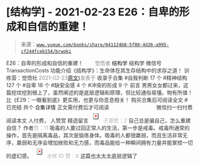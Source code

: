 # [结构学] - 2021-02-23 E26：自卑的形成和自信的重建！

> 来源：[`www.yuque.com/books/share/641124b8-5f80-4d26-a995-cf244fceb154/brwqki`](https://www.yuque.com/books/share/641124b8-5f80-4d26-a995-cf244fceb154/brwqki)

<ne-p id="520f42f3293818f927861ebbd5b15da4_p_0" data-lake-id="520f42f3293818f927861ebbd5b15da4_p_0"><ne-text id="ufdb7c1a4" style="color: rgb(51, 51, 51);">E26：自卑的形成和自信的重建！</ne-text></ne-p> <ne-p id="fd8480a60ba3049d4c95f7963dbf2dde" data-lake-id="fd8480a60ba3049d4c95f7963dbf2dde"><ne-text id="u704c5477" ne-fontsize="12" style="color: rgb(255, 255, 255);">原创</ne-text><ne-text id="u0622fae0" style="color: rgb(140, 140, 140);">觉悟者</ne-text> <ne-text id="u1ac96269" ne-fontsize="14">结构学</ne-text></ne-p> <ne-p id="f25f4e589b0cc7d25376824e40924bca" data-lake-id="f25f4e589b0cc7d25376824e40924bca"><ne-text id="u6d2984d4" ne-fontsize="14" ne-bold="true" style="color: rgb(51, 51, 51);">结构学</ne-text></ne-p> <ne-p id="33ffa4a2c325d68b044053c449ba0a13" data-lake-id="33ffa4a2c325d68b044053c449ba0a13"><ne-text id="u20fbfbc6" ne-fontsize="14" style="color: rgb(51, 51, 51);">微信号</ne-text><ne-text id="u374231b4" ne-fontsize="14" style="color: rgb(51, 51, 51);">TransactionCosts</ne-text></ne-p> <ne-p id="ae9fcfb3841405c914ec10753f170a2d" data-lake-id="ae9fcfb3841405c914ec10753f170a2d"><ne-text id="u2d86c6ac" ne-fontsize="14" style="color: rgb(51, 51, 51);">功能介绍</ne-text><ne-text id="u96404e01" ne-fontsize="14" style="color: rgb(51, 51, 51);">《结构学》：生命体在其生存结构中的求存之道！ 训练营：觉悟社</ne-text></ne-p> <ne-p id="658ed18ea7879d1855c1f620612b9434" data-lake-id="658ed18ea7879d1855c1f620612b9434"><ne-text id="u66a3bfe7" style="color: rgb(140, 140, 140);">2021-02-23</ne-text>[<ne-text id="u59ce6eb6" ne-fontsize="14">原文</ne-text>](https://mp.weixin.qq.com/s?__biz=MzIzMDYwOTM0Mg==&mid=2247485311&idx=1&sn=28f827c212f9a1ac53e73986742ca5aa&chksm=e8b19faedfc616b8d527f328c2ad55dca966707c8813ceaa5b7c0daee3432edeec88744d842c#rd))<ne-text id="u8776e6c8" ne-fontsize="14" style="color: rgb(140, 140, 140);">发表于</ne-text></ne-p> <ne-p id="b7d1d7bf432215263873809f8753d728" data-lake-id="b7d1d7bf432215263873809f8753d728"><ne-text id="uec5cb062" style="color: rgb(51, 51, 51);">收录于合集</ne-text></ne-p> <ne-p id="e2244bce772ed1642b477154ab6300a4" data-lake-id="e2244bce772ed1642b477154ab6300a4"><ne-text id="ufee2dc1d" style="color: rgb(51, 51, 51);">#自我判断 17 个</ne-text></ne-p> <ne-p id="3802e08df2b69e3253575f384dc52268" data-lake-id="3802e08df2b69e3253575f384dc52268"><ne-text id="ucf35a50a" style="color: rgb(51, 51, 51);">#精神结构 127 个</ne-text></ne-p> <ne-p id="9ec53a6f3d9eb956f4f7b1034f946866" data-lake-id="9ec53a6f3d9eb956f4f7b1034f946866"><ne-text id="u2e475aa3" style="color: rgb(51, 51, 51);">#自卑 18 个</ne-text></ne-p> <ne-p id="67e298e6da0f55fdac35ba53d268cb11" data-lake-id="67e298e6da0f55fdac35ba53d268cb11"><ne-text id="ub7932ed8" style="color: rgb(51, 51, 51);">#缺安全感 4 个</ne-text></ne-p> <ne-p id="93d3f5355c6fa07efbdda07356ce3fdb" data-lake-id="93d3f5355c6fa07efbdda07356ce3fdb"><ne-text id="udd72585d" style="color: rgb(51, 51, 51);">#冲突的形成 9 个</ne-text></ne-p> <ne-p id="13b6af6495a23eb397b3a94422367c07" data-lake-id="13b6af6495a23eb397b3a94422367c07"><ne-text id="ucc9b9ce4" style="color: rgb(51, 51, 51);">前言</ne-text></ne-p> <ne-p id="1e3802d8c428a567a9ffe4b0014d2924" data-lake-id="1e3802d8c428a567a9ffe4b0014d2924"><ne-text id="ue45f3958" style="color: rgb(51, 51, 51);">男男女女都过来，这篇挖坟挖到根上了，虽然阐述的是底层逻辑和原理，但比较通俗易懂。物有所值！比《E29：一眼看到底》更实用，也更与你息息相关！</ne-text></ne-p> <ne-p id="62627820de1ff389494a7291c3cc9782" data-lake-id="62627820de1ff389494a7291c3cc9782" ne-alignment="center"><ne-text id="ucc31872e" style="color: rgb(51, 51, 51);">购买合集后可阅读全文</ne-text></ne-p> <ne-p id="c1896b0d6f6554243f2b5befdc15d9bd" data-lake-id="c1896b0d6f6554243f2b5befdc15d9bd" ne-alignment="center"><ne-text id="ua1887ab6" style="color: rgb(51, 51, 51);">#</ne-text></ne-p> <ne-p id="8dd00a93d114dc927cad08e2c54e3e31" data-lake-id="8dd00a93d114dc927cad08e2c54e3e31" ne-alignment="center"><ne-text id="u11a8b345" style="color: rgb(51, 51, 51);">已完结 共个</ne-text></ne-p> <ne-p id="3bba644e9b14b2b31ca7410ae933ad17" data-lake-id="3bba644e9b14b2b31ca7410ae933ad17" ne-alignment="center"><ne-text id="ubb2ccdeb" ne-fontsize="16">合集详情</ne-text></ne-p> <ne-p id="bb55ea787e4ceeebf016732f6f140f26" data-lake-id="bb55ea787e4ceeebf016732f6f140f26" ne-alignment="center"><ne-text id="ubfaa9742" style="color: rgb(51, 51, 51);">正文需付费后才可阅读</ne-text></ne-p> <ne-p id="8eeae6253b36d23ae72dfc1c85cf18f3" data-lake-id="8eeae6253b36d23ae72dfc1c85cf18f3" ne-alignment="center"><ne-text id="ua9be4ee8" style="color: rgb(255, 255, 255);">加载中</ne-text></ne-p> <ne-p id="57771ac79313b18f7904d8b98318c642" data-lake-id="57771ac79313b18f7904d8b98318c642" ne-alignment="center"><ne-text id="u78dae9b5" style="color: rgb(255, 255, 255);"> 微信豆购买</ne-text></ne-p> <ne-p id="210475b54467079bc0075f3f02cee565" data-lake-id="210475b54467079bc0075f3f02cee565" ne-alignment="center"><ne-text id="u3e136ca4" style="color: rgb(51, 51, 51);">微信扫一扫付费阅读本文</ne-text></ne-p> <ne-p id="222271ae6f3259b4d3e946b4d30a76c5" data-lake-id="222271ae6f3259b4d3e946b4d30a76c5" ne-alignment="center"><ne-text id="uf7257248" ne-fontsize="13" style="color: rgb(51, 51, 51);">人付费， 人赞赏</ne-text></ne-p> <ne-h3 id="zsbbc" data-lake-id="zsbbc"><ne-heading-ext><ne-heading-anchor></ne-heading-anchor><ne-heading-fold></ne-heading-fold></ne-heading-ext><ne-heading-content><ne-text id="u011968ce" ne-fontsize="16" style="color: rgb(51, 51, 51);">精选留言</ne-text></ne-heading-content></ne-h3> <ne-p id="95f2d3e7fd22a887b2315c33a18d1675" data-lake-id="95f2d3e7fd22a887b2315c33a18d1675"><ne-card data-card-name="image" data-card-type="inline" id="eNyBr" data-event-boundary="card" style="color: rgb(51, 51, 51);">![](img/427b0d725881e7a281dc0bdd85ee3b35.png)  <ne-p id="7ac31188f914798f7e8df5d66d280a1e" data-lake-id="7ac31188f914798f7e8df5d66d280a1e"><ne-text id="u9a3028a4" style="color: rgb(179, 179, 179);">子源赞：2</ne-text></ne-p> <ne-p id="9c7718f3f5f5814eadc5981f2c233d14" data-lake-id="9c7718f3f5f5814eadc5981f2c233d14"><ne-text id="u96cde43c" style="color: rgb(51, 51, 51);">自己总是骗自己，怎么重建自信？</ne-text></ne-p> <ne-p id="5002e318c6b788149e610030ac0b6c20" data-lake-id="5002e318c6b788149e610030ac0b6c20"><ne-text id="u6ba01f65" style="color: rgb(51, 51, 51);">作者</ne-text><ne-text id="u99684226" style="color: rgb(179, 179, 179);">赞：11</ne-text></ne-p> <ne-p id="471eb390bf6d16c275f70c32ffb50bbc" data-lake-id="471eb390bf6d16c275f70c32ffb50bbc"><ne-text id="u20ec81a0" style="color: rgb(51, 51, 51);">吸毒的人要过回正常人的生活，第一步是戒毒。戒毒所通常的操作，首先是隔离毒品，其次是锻炼身体。吸毒的人都很羸弱，而且生活非常无序，羸弱和无序会增加挫败和无力感，而毒品能给一种瞬间拥有力量并能掌控一切的虚幻感。</ne-text></ne-p> <ne-p id="176875695f056ca32f293873d321c95b" data-lake-id="176875695f056ca32f293873d321c95b"><ne-card data-card-name="image" data-card-type="inline" id="FzzRJ" data-event-boundary="card" style="color: rgb(51, 51, 51);">![](img/f26b2da99f6a71bfb6a5ed528b5cea1c.png)  <ne-p id="da2a1ff2794736de38140d74cfd52c98" data-lake-id="da2a1ff2794736de38140d74cfd52c98"><ne-text id="ub1de78d0" style="color: rgb(179, 179, 179);">水样 ID 赞：6</ne-text></ne-p> <ne-p id="44c2552066350c5e6fbf29de4de44bc9" data-lake-id="44c2552066350c5e6fbf29de4de44bc9"><ne-text id="u6fddfce3" style="color: rgb(51, 51, 51);">这篇也太太太底层逻辑了</ne-text></ne-p></ne-card></ne-p></ne-card></ne-p>